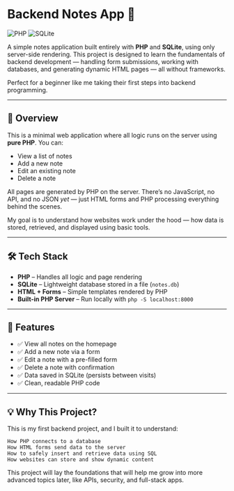 # Backend Notes App 📝

![PHP](https://img.shields.io/badge/PHP-8.3%2B-success)
![SQLite](https://img.shields.io/badge/SQLite-3-blue)

A simple notes application built entirely with **PHP** and **SQLite**, using only server-side rendering. This project is designed to learn the fundamentals of backend development — handling form submissions, working with databases, and generating dynamic HTML pages — all without frameworks.

Perfect for a beginner like me taking their first steps into backend programming.

---

## 🚀 Overview

This is a minimal web application where all logic runs on the server using **pure PHP**. You can:

- View a list of notes
- Add a new note
- Edit an existing note
- Delete a note

All pages are generated by PHP on the server. There’s no JavaScript, no API, and no JSON _yet_ — just HTML forms and PHP processing everything behind the scenes.

My goal is to understand how websites work under the hood — how data is stored, retrieved, and displayed using basic tools.

---

## 🛠️ Tech Stack

- **PHP** – Handles all logic and page rendering
- **SQLite** – Lightweight database stored in a file (`notes.db`)
- **HTML + Forms** – Simple templates rendered by PHP
- **Built-in PHP Server** – Run locally with `php -S localhost:8000`

---

## 🎯 Features

- ✅ View all notes on the homepage
- ✅ Add a new note via a form
- ✅ Edit a note with a pre-filled form
- ✅ Delete a note with confirmation
- ✅ Data saved in SQLite (persists between visits)
- ✅ Clean, readable PHP code

---

## 💡 Why This Project?

This is my first backend project, and I built it to understand:

    How PHP connects to a database
    How HTML forms send data to the server
    How to safely insert and retrieve data using SQL
    How websites can store and show dynamic content

This project will lay the foundations that will help me grow into more advanced topics later, like APIs, security, and full-stack apps.
